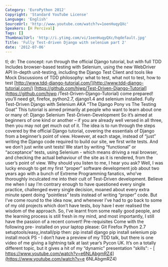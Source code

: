 ```yaml
---
Category: 'EuroPython 2012'
Copyright: 'Standard YouTube License'
Language: 'English'
SourceUrl: 'http://www.youtube.com/watch?v=1oenHuqyQXc'
Speakers: [H Percival]
Tags: []
ThumbnailUrl: 'http://i.ytimg.com/vi/1oenHuqyQXc/hqdefault.jpg'
Title: 'Fully Test-driven Django with selenium part 2'
date: '2012-07-06'
---
```

tl; dr: The concept: run through the official Django tutorial, but with full
TDD Includes browser-based testing with Selenium, using the new WebDriver API
In-depth unit-testing, including the Django Test Client and tools like Mock
Discussions of TDD philosophy: what to test, what not to test, how to test
[http://www.tdd-django-tutorial.com/](http://www.tdd-django-tutorial.com/)
[https://github.com/hjwp/Test-Driven-Django-Tutorial](https://github.com/hjwp
/Test-Driven-Django-Tutorial) come prepared! you’ll need git, firefox,
python2.7, django1.4 and selenium installed. Fully Test-Driven Django with
Selenium AKA “The Django Pony vs The Testing Goat” This tutorial is aimed
primarily at people who want to learn about one or many of: Django Selenium
Test-Driven-Development So it’s aimed at beginners of one kind or another – if
you are already well versed in all three, then you may not get much out of it.
The idea is to run through the steps covered by the official Django tutorial,
covering the essentials of Django from a beginner’s point of view. However, at
each stage, instead of “just” writing the Django code required to build our
site, we first write tests. And we don’t just write unit tests! We start by
writing “functional” or “acceptance” tests, using Selenium - which means
driving a real browser, and checking the actual behaviour of the site as it is
rendered, from the user’s point of view. Why should you listen to me, I hear
you ask? Well, I was lucky enough to get my first “proper” software
development job about two years ago with a bunch of Extreme Programming
fanatics, who’ve thoroughly inculcated me into their cult of Test-Driven
development. Believe me when I say I’m contrary enough to have questioned
every single practice, challenged every single decision, moaned about every
extra minute spent doing “pointless” tests instead of writing “proper” code.
But I’ve come round to the idea now, and whenever I’ve had to go back to some
of my old projects which don’t have tests, boy have I ever realised the wisdom
of the approach. So, I’ve learnt from some really good people, and the
learning process is still fresh in my mind, and most importantly, I still have
the passion of a recent convert! Pre-requisites Come with the following pre-
installed on your laptop please: Git Firefox Python 2.7
setuptools/easy_install/pip then: pip install django pip install selenium pip
install mock PS - I don’t have a preview of my TDD talk, but there is one
video of me giving a lightning talk at last year’s Pycon UK. It’s on a totally
different topic, but it gives a hit of my “dynamic” presentation “skills": - [
https://www.youtube.com/watch?v=e6NLAbgmRZ4](https://www.youtube.com/watch?v=e
6NLAbgmRZ4)
